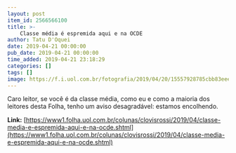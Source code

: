 ```yaml
---
layout: post
item_id: 2566566100
title: >-
    Classe média é espremida aqui e na OCDE
author: Tatu D'Oquei
date: 2019-04-21 00:00:00
pub_date: 2019-04-21 00:00:00
time_added: 2019-04-21 23:18:29
categories: []
tags: []
image: https://f.i.uol.com.br/fotografia/2019/04/20/15557928785cbb83eee9b40_1555792878_3x2_rt.jpg
---
```


Caro leitor, se você é da classe média, como eu e como a maioria dos leitores desta Folha, tenho um aviso desagradável: estamos encolhendo.

**Link:** [https://www1.folha.uol.com.br/colunas/clovisrossi/2019/04/classe-media-e-espremida-aqui-e-na-ocde.shtml](https://www1.folha.uol.com.br/colunas/clovisrossi/2019/04/classe-media-e-espremida-aqui-e-na-ocde.shtml)

